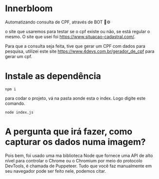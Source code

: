 # Innerbloom

Automatizando consulta de CPF, através de BOT 🤖⚙️

o site que usaremos para testar se o cpf existe ou não, se está regular o mesmo. O site que usei 
foi https://www.situacao-cadastral.com/.

Para que a consulta seja feita, tive que gerar um CPF com dados para pesquisa, utilizei este site
https://www.4devs.com.br/gerador_de_cpf para gerar um cpf.


#  Instale as dependência

    npm i
    
 para codar o projeto, vá na pasta aonde esta o index. Logo digite este comando.
 
    node index.js


# A pergunta que irá fazer, como capturar os dados numa imagem?

Pois bem, foi usado uma ma biblioteca Node que fornece uma API de alto nível para controlar o Chrome ou o Chromium por meio do protocolo DevTools, é chamada de Puppeteer. Tudo que você faz manualmente em seu navegador pode ser feito nele, podemos citar.
 
 
 
